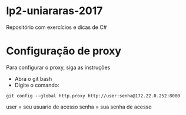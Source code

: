# lp2-uniararas-2017
Repositório com exercícios e dicas de C#

# Configuração de proxy

Para configurar o proxy, siga as instruções

* Abra o git bash
* Digite o comando:

```
git config --global http.proxy http://user:senha@172.22.0.252:8080
```

user = seu usuario de acesso
senha = sua senha de acesso
